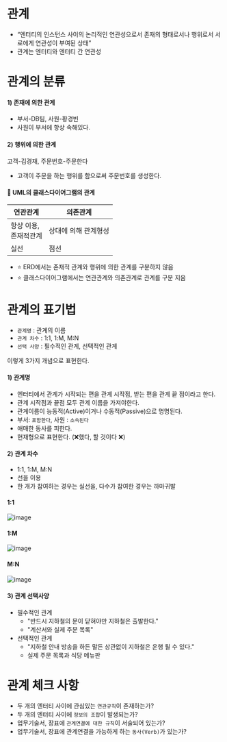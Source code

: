 # 관계
- “엔터티의 인스턴스 사이의 논리적인 연관성으로서 존재의 형태로서나 행위로서 서로에게 연관성이 부여된 상태”
- 관계는 엔터티와 엔터티 간 연관성

# 관계의 분류
#### 1) 존재에 의한 관계
- 부서-DB팀, 사원-황경빈
- 사원이 부서에 항상 속해있다.
#### 2) 행위에 의한 관계
고객-김경재, 주문번호-주문한다
- 고객이 주문을 하는 행위를 함으로써 주문번호를 생성한다.

#### 📌 UML의 클래스다이어그램의 관계 
연관관계|의존관계|
-|-|
항상 이용,<br>존재적관계|상대에 의해 관계형성|
실선|점선|

- ⭐ ERD에서는 존재적 관계와 행위에 의한 관계를 구분하지 않음
- ⭐ 클래스다이어그램에서는 연관관계와 의존관계로 관계를 구분 지음

# 관계의 표기법
- `관계명` : 관계의 이름
- `관계 차수` : 1:1, 1:M, M:N
- `선택 사양` : 필수적인 관계, 선택적인 관계


이렇게 3가지 개념으로 표현한다.

#### 1) 관계명
- 엔터티에서 관계가 시작되는 편을 관계 시작점,  받는 편을 관계 끝 점이라고 한다.
- 관계 시작점과 끝점 모두 관계 이름을 가져야한다.
- 관계이름이 능동적(Active)이거나 수동적(Passive)으로 명명된다.
- 부서: `포함한다`, 사원 : `소속된다`
- 애매한 동사를 피한다.
- 현재형으로 표현한다. (❌했다, 할 것이다 ❌)

#### 2) 관계 차수
- 1:1, 1:M, M:N
- 선을 이용
- 한 개가 참여하는 경우는 실선을, 다수가 참여한 경우는 까마귀발

#### 1:1
![image](https://github.com/gata96/SQL_Developer/assets/121420427/2b2da03e-9186-4e1f-bba9-8f17ae4773f7)

#### 1:M
![image](https://github.com/gata96/SQL_Developer/assets/121420427/881de593-e415-48c5-872f-11738e18643f)

#### M:N
![image](https://github.com/gata96/SQL_Developer/assets/121420427/92773369-b509-4c7f-aeeb-306e834f4eba)

#### 3) 관계 선택사양
- 필수적인 관계
    - "반드시 지하철의 문이 닫혀야만 지하철은 출발한다."
    - "계산서와 실제 주문 목록"
- 선택적인 관계
    - "지하철 안내 방송을 하든 말든 상관없이 지하철은 운행 될 수 있다."
    - 실제 주문 목록과 식당 메뉴판

# 관계 체크 사항
- 두 개의 엔터티 사이에 관심있는 `연관규칙`이 존재하는가?
- 두 개의 엔터티 사이에 `정보의 조합`이 발생되는가?
- 업무기술서, 장표에 `관계연결에 대한 규칙`이 서술되어 있는가?
- 업무기술서, 장표에 관계연결을 가능하게 하는 `동사(Verb)`가 있는가?